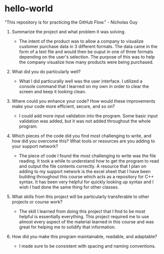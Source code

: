 # hello-world
"This repository is for practicing the GitHub Flow." - Nicholas Guy

1. Summarize the project and what problem it was solving.
   - The intent of the product was to allow a company to visualize customer purchase data in 3 different formats. The data came in the form of a text file and would then be ouput in one of three formats depending on the user's selection. The purpose of this was to help the company visualize how many products were being purchased.
     
2. What did you do particularly well?
   - What I did particurally well was the user interface. I utilized a console command that I learned on my own in order to clear the screen and keep it looking clean.
     
3. Where could you enhance your code? How would these improvements make your code more efficient, secure, and so on?
   - I could add more input validation into the program. Some basic input validation was added, but it was not added throughout the whole program.
     
4. Which pieces of the code did you find most challenging to write, and how did you overcome this? What tools or resources are you adding to your support network?
   - The piece of code I found the most challenging to write was the file reading. It took a while to understand how to get the program to read and output the file contents correctly. A resource that I plan on adding to my support network is the excel sheet that I have been building throughout this course which acts as a repository for C++ syntax. It has been very helpful for quickly looking up syntax and I wish I had done the same thing for other classes.
     
5. What skills from this project will be particularly transferable to other projects or course work?
   - The skill I learned from doing this project that I find to be most helpful is essentially everything. This project required me to use almost every aspect of the material learned in this course and was great for helping me to solidify that information.
     
6. How did you make this program maintainable, readable, and adaptable?
   - I made sure to be consistent with spacing and naming conventions. 
